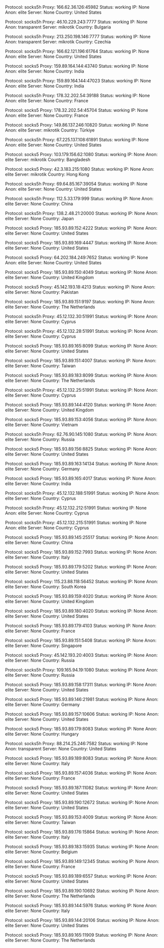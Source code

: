 Protocol: socks5h
Proxy: 166.62.36.126:45982
Status: working
IP: None
Anon: elite
Server: None
Country: United States

Protocol: socks5h
Proxy: 46.10.229.243:7777
Status: working
IP: None
Anon: transparent
Server: mikrotik
Country: Bulgaria

Protocol: socks5h
Proxy: 213.250.198.146:7777
Status: working
IP: None
Anon: transparent
Server: mikrotik
Country: Czechia

Protocol: socks5h
Proxy: 166.62.121.196:61764
Status: working
IP: None
Anon: elite
Server: None
Country: United States

Protocol: socks5
Proxy: 159.89.164.144:43740
Status: working
IP: None
Anon: elite
Server: None
Country: India

Protocol: socks5h
Proxy: 159.89.164.144:47023
Status: working
IP: None
Anon: elite
Server: None
Country: India

Protocol: socks5h
Proxy: 178.32.202.54:39188
Status: working
IP: None
Anon: elite
Server: None
Country: France

Protocol: socks5
Proxy: 178.32.202.54:45704
Status: working
IP: None
Anon: elite
Server: None
Country: France

Protocol: socks5
Proxy: 149.86.137.246:10820
Status: working
IP: None
Anon: elite
Server: mikrotik
Country: Türkiye

Protocol: socks5h
Proxy: 67.225.137.108:61891
Status: working
IP: None
Anon: elite
Server: None
Country: United States

Protocol: socks5
Proxy: 103.179.156.62:1080
Status: working
IP: None
Anon: elite
Server: mikrotik
Country: Bangladesh

Protocol: socks5
Proxy: 42.3.183.215:1080
Status: working
IP: None
Anon: elite
Server: mikrotik
Country: Hong Kong

Protocol: socks5h
Proxy: 69.64.85.167:39054
Status: working
IP: None
Anon: elite
Server: None
Country: United States

Protocol: socks5h
Proxy: 112.5.33.179:999
Status: working
IP: None
Anon: elite
Server: None
Country: China

Protocol: socks5h
Proxy: 138.2.48.21:20000
Status: working
IP: None
Anon: elite
Server: None
Country: Japan

Protocol: socks5
Proxy: 185.93.89.152:4222
Status: working
IP: None
Anon: elite
Server: None
Country: United States

Protocol: socks5
Proxy: 185.93.89.169:4447
Status: working
IP: None
Anon: elite
Server: None
Country: United States

Protocol: socks5
Proxy: 64.202.184.249:7652
Status: working
IP: None
Anon: elite
Server: None
Country: United States

Protocol: socks5
Proxy: 185.93.89.150:4049
Status: working
IP: None
Anon: elite
Server: None
Country: United Kingdom

Protocol: socks5
Proxy: 45.142.193.18:4213
Status: working
IP: None
Anon: elite
Server: None
Country: Pakistan

Protocol: socks5
Proxy: 185.93.89.151:9197
Status: working
IP: None
Anon: elite
Server: None
Country: The Netherlands

Protocol: socks5h
Proxy: 45.12.132.30:51991
Status: working
IP: None
Anon: elite
Server: None
Country: Cyprus

Protocol: socks5h
Proxy: 45.12.132.28:51991
Status: working
IP: None
Anon: elite
Server: None
Country: Cyprus

Protocol: socks5
Proxy: 185.93.89.165:8099
Status: working
IP: None
Anon: elite
Server: None
Country: United States

Protocol: socks5
Proxy: 185.93.89.151:4007
Status: working
IP: None
Anon: elite
Server: None
Country: Taiwan

Protocol: socks5
Proxy: 185.93.89.183:8099
Status: working
IP: None
Anon: elite
Server: None
Country: The Netherlands

Protocol: socks5h
Proxy: 45.12.132.25:51991
Status: working
IP: None
Anon: elite
Server: None
Country: Cyprus

Protocol: socks5
Proxy: 185.93.89.144:4120
Status: working
IP: None
Anon: elite
Server: None
Country: United Kingdom

Protocol: socks5
Proxy: 185.93.89.153:4056
Status: working
IP: None
Anon: elite
Server: None
Country: Vietnam

Protocol: socks5h
Proxy: 62.76.90.145:1080
Status: working
IP: None
Anon: elite
Server: None
Country: Russia

Protocol: socks5
Proxy: 185.93.89.156:8825
Status: working
IP: None
Anon: elite
Server: None
Country: United States

Protocol: socks5
Proxy: 185.93.89.163:14134
Status: working
IP: None
Anon: elite
Server: None
Country: Germany

Protocol: socks5
Proxy: 185.93.89.165:4017
Status: working
IP: None
Anon: elite
Server: None
Country: India

Protocol: socks5h
Proxy: 45.12.132.188:51991
Status: working
IP: None
Anon: elite
Server: None
Country: Cyprus

Protocol: socks5h
Proxy: 45.12.132.212:51991
Status: working
IP: None
Anon: elite
Server: None
Country: Cyprus

Protocol: socks5h
Proxy: 45.12.132.215:51991
Status: working
IP: None
Anon: elite
Server: None
Country: Cyprus

Protocol: socks5
Proxy: 185.93.89.145:25517
Status: working
IP: None
Anon: elite
Server: None
Country: China

Protocol: socks5
Proxy: 185.93.89.152:7993
Status: working
IP: None
Anon: elite
Server: None
Country: Italy

Protocol: socks5
Proxy: 185.93.89.179:5202
Status: working
IP: None
Anon: elite
Server: None
Country: United States

Protocol: socks5
Proxy: 115.23.88.118:56452
Status: working
IP: None
Anon: elite
Server: None
Country: South Korea

Protocol: socks5
Proxy: 185.93.89.159:4020
Status: working
IP: None
Anon: elite
Server: None
Country: United Kingdom

Protocol: socks5
Proxy: 185.93.89.180:4020
Status: working
IP: None
Anon: elite
Server: None
Country: United States

Protocol: socks5
Proxy: 185.93.89.179:4103
Status: working
IP: None
Anon: elite
Server: None
Country: France

Protocol: socks5
Proxy: 185.93.89.151:5408
Status: working
IP: None
Anon: elite
Server: None
Country: Singapore

Protocol: socks5
Proxy: 45.142.193.20:4003
Status: working
IP: None
Anon: elite
Server: None
Country: Russia

Protocol: socks5h
Proxy: 109.165.94.19:1080
Status: working
IP: None
Anon: elite
Server: None
Country: Russia

Protocol: socks5
Proxy: 185.93.89.158:17311
Status: working
IP: None
Anon: elite
Server: None
Country: United States

Protocol: socks5
Proxy: 185.93.89.146:21981
Status: working
IP: None
Anon: elite
Server: None
Country: Germany

Protocol: socks5
Proxy: 185.93.89.157:10606
Status: working
IP: None
Anon: elite
Server: None
Country: United States

Protocol: socks5
Proxy: 185.93.89.179:8083
Status: working
IP: None
Anon: elite
Server: None
Country: Hungary

Protocol: socks5h
Proxy: 88.214.25.246:7582
Status: working
IP: None
Anon: transparent
Server: None
Country: United States

Protocol: socks5
Proxy: 185.93.89.189:8083
Status: working
IP: None
Anon: elite
Server: None
Country: Italy

Protocol: socks5
Proxy: 185.93.89.157:4036
Status: working
IP: None
Anon: elite
Server: None
Country: France

Protocol: socks5
Proxy: 185.93.89.187:11082
Status: working
IP: None
Anon: elite
Server: None
Country: United States

Protocol: socks5
Proxy: 185.93.89.190:12672
Status: working
IP: None
Anon: elite
Server: None
Country: United States

Protocol: socks5
Proxy: 185.93.89.153:4009
Status: working
IP: None
Anon: elite
Server: None
Country: Taiwan

Protocol: socks5
Proxy: 185.93.89.176:15864
Status: working
IP: None
Anon: elite
Server: None
Country: Italy

Protocol: socks5
Proxy: 185.93.89.183:15935
Status: working
IP: None
Anon: elite
Server: None
Country: Belgium

Protocol: socks5
Proxy: 185.93.89.149:12345
Status: working
IP: None
Anon: elite
Server: None
Country: France

Protocol: socks5
Proxy: 185.93.89.189:6557
Status: working
IP: None
Anon: elite
Server: None
Country: United States

Protocol: socks5
Proxy: 185.93.89.190:10692
Status: working
IP: None
Anon: elite
Server: None
Country: The Netherlands

Protocol: socks5
Proxy: 185.93.89.144:5976
Status: working
IP: None
Anon: elite
Server: None
Country: Italy

Protocol: socks5
Proxy: 185.93.89.144:20106
Status: working
IP: None
Anon: elite
Server: None
Country: United States

Protocol: socks5
Proxy: 185.93.89.165:11909
Status: working
IP: None
Anon: elite
Server: None
Country: The Netherlands

